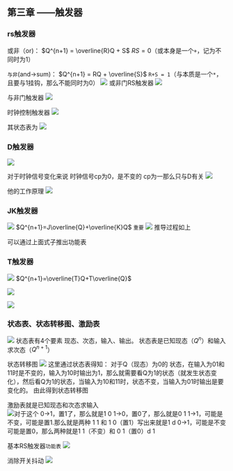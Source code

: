 
## 第三章 ——触发器
### rs触发器
或非（or)： $Q^{n+1} = \overline{R}Q + S$
$RS = 0$（或本身是一个`+`，记为不同时为1）

`与非`(and->sum)： $Q^{n+1} = RQ + \overline{S}$
`R+S = 1`（与本质是一个`*`，且要与1挂钩，那么不能同时为0）
![](Pasted%20image%2020240424144527.png)
或非门RS触发器
![](Pasted%20image%2020240424145653.png)

与非门触发器
![](Pasted%20image%2020240424145733.png)


时钟控制触发器
![](Pasted%20image%2020240424150723.png)

其状态表为
![](Pasted%20image%2020240424151159.png)


### D触发器
![](Pasted%20image%2020240424151434.png)

对于时钟信号变化来说
时钟信号cp为0，是不变的
cp为一那么只与D有关
![](Pasted%20image%2020240424152216.png)

他的工作原理
![](Pasted%20image%2020240424152442.png)


### JK触发器

![](Pasted%20image%2020240424153611.png)
$Q^{n+1}=J\overline{Q}+\overline{K}Q$  `重要`
![](Pasted%20image%2020240424154543.png)
推导过程如上

可以通过上面式子推出功能表

### T触发器

![](Pasted%20image%2020240424155345.png)
$Q^{n+1}=\overline{T}Q+T\overline{Q}$
 
![](Pasted%20image%2020240424164917.png)

![](Pasted%20image%2020240424165210.png)

### 状态表、状态转移图、激励表
   ![](Pasted%20image%2020240424165632.png)
   状态表有4个要素
   现态、次态，输入、输出。
状态表是已知现态（$Q^{n}$）和输入求次态（$Q^{n+1}$）

状态转移图
![](Pasted%20image%2020240424170441.png)
这里通过状态表得知：
对于Q（现态）为0的 状态，在输入为01和11时是不变的，输入为10时输出为1，那么就需要看Q为1的状态（就发生状态变化），然后看Q为1的状态，当输入为10和11时，状态不变，当输入为01时输出是要变化的。
由此得到状态转移图


激励表就是已知现态和次态求输入  
![](Pasted%20image%2020240424171020.png)对于这个
0->1，置1了，那么就是1 0
1->0，置0了，那么就是0 1
1->1，可能是不变，可能是置1.那么就是两种 1 1 和 1 0（置1）写出来就是1 d
0->1，可能是不变可能是置0，那么两种就是1 1（不变）和 0 1（置0）d 1

基本RS触发器`功能表`
![](Pasted%20image%2020240424171648.png)

消除开关抖动
![](Pasted%20image%2020240424183215.png)